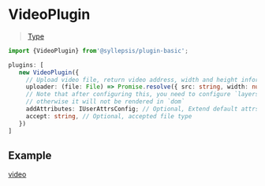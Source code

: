 # VideoPlugin <!-- {docsify-ignore-all} -->

> [Type](/en/plugins/types)

```typescript
import {VideoPlugin} from'@syllepsis/plugin-basic';

plugins: [
   new VideoPlugin({
     // Upload video file, return video address, width and height information
     uploader: (file: File) => Promise.resolve({ src: string, width: number, height: number }),
     // Note that after configuring this, you need to configure `layers` to take over rendering,
     // otherwise it will not be rendered in `dom`
     addAttributes: IUserAttrsConfig; // Optional, Extend default attrs
     accept: string, // Optional, accepted file type
   })
]
```

## Example

[video](https://codesandbox.io/embed/plugin-video-qr40c?hidenavigation=1 ':include :type=iframe width=100% height=500px')
